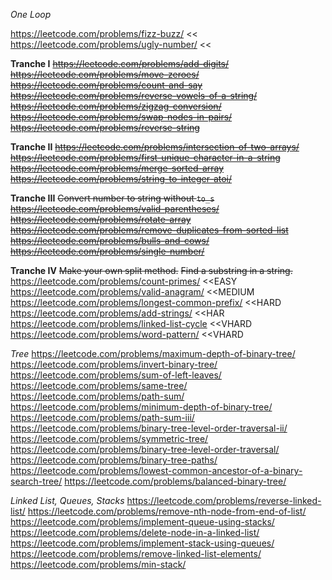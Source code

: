 *One Loop*

https://leetcode.com/problems/fizz-buzz/ <<
https://leetcode.com/problems/ugly-number/ <<

**Tranche I**
<del>https://leetcode.com/problems/add-digits/</del>
<del>https://leetcode.com/problems/move-zeroes/</del>
<del>https://leetcode.com/problems/count-and-say</del>
<del>https://leetcode.com/problems/reverse-vowels-of-a-string/</del>
<del>https://leetcode.com/problems/zigzag-conversion/</del>
<del>https://leetcode.com/problems/swap-nodes-in-pairs/</del>
<del>https://leetcode.com/problems/reverse-string</del>

**Tranche II**
<del>https://leetcode.com/problems/intersection-of-two-arrays/</del>
<del>https://leetcode.com/problems/first-unique-character-in-a-string</del>
<del>https://leetcode.com/problems/merge-sorted-array</del>
<del>https://leetcode.com/problems/string-to-integer-atoi/</del>

**Tranche III**
<del>Convert number to string without `to_s`</del>
<del>https://leetcode.com/problems/valid-parentheses/</del>
<del>https://leetcode.com/problems/rotate-array</del>
<del>https://leetcode.com/problems/remove-duplicates-from-sorted-list</del>
<del>https://leetcode.com/problems/bulls-and-cows/</del>
<del>https://leetcode.com/problems/single-number/</del>

**Tranche IV**
<del>Make your own split method.</del>
<del>Find a substring in a string.</del>
https://leetcode.com/problems/count-primes/ <<EASY
https://leetcode.com/problems/valid-anagram/ <<MEDIUM
https://leetcode.com/problems/longest-common-prefix/ <<HARD
https://leetcode.com/problems/add-strings/ <<HAR
https://leetcode.com/problems/linked-list-cycle <<VHARD
https://leetcode.com/problems/word-pattern/ <<VHARD

*Tree*
https://leetcode.com/problems/maximum-depth-of-binary-tree/
https://leetcode.com/problems/invert-binary-tree/
https://leetcode.com/problems/sum-of-left-leaves/
https://leetcode.com/problems/same-tree/
https://leetcode.com/problems/path-sum/
https://leetcode.com/problems/minimum-depth-of-binary-tree/
https://leetcode.com/problems/path-sum-iii/
https://leetcode.com/problems/binary-tree-level-order-traversal-ii/
https://leetcode.com/problems/symmetric-tree/
https://leetcode.com/problems/binary-tree-level-order-traversal/
https://leetcode.com/problems/binary-tree-paths/
https://leetcode.com/problems/lowest-common-ancestor-of-a-binary-search-tree/
https://leetcode.com/problems/balanced-binary-tree/

*Linked List, Queues, Stacks*
https://leetcode.com/problems/reverse-linked-list/
https://leetcode.com/problems/remove-nth-node-from-end-of-list/
https://leetcode.com/problems/implement-queue-using-stacks/
https://leetcode.com/problems/delete-node-in-a-linked-list/
https://leetcode.com/problems/implement-stack-using-queues/
https://leetcode.com/problems/remove-linked-list-elements/
https://leetcode.com/problems/min-stack/
